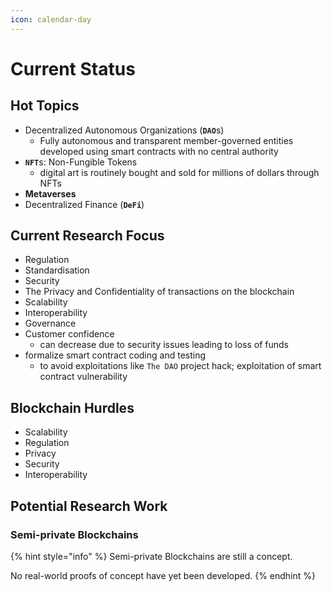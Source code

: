 ```yaml
---
icon: calendar-day
---
```


# Current Status

## Hot Topics &#x20;

* Decentralized Autonomous Organizations (**`DAO`**&#x73;)
  * Fully autonomous and transparent member-governed entities developed using smart contracts with no central authority
* **`NFT`**&#x73;: Non-Fungible Tokens
  * digital art is routinely bought and sold for millions of dollars through NFTs&#x20;
* **Metaverses**&#x20;
* Decentralized Finance (**`DeFi`**)



## Current Research Focus

* Regulation
* Standardisation&#x20;
* Security
* The Privacy and Confidentiality of transactions on the blockchain
* Scalability&#x20;
* Interoperability
* Governance
* Customer confidence
  * can decrease due to security issues leading to loss of funds
* formalize smart contract coding and testing
  * to avoid exploitations like  `The DAO` project hack; exploitation of smart contract vulnerability



## Blockchain Hurdles

* Scalability
* Regulation
* Privacy
* Security
* Interoperability



## Potential Research Work

### Semi-private Blockchains

{% hint style="info" %}
Semi-private Blockchains are still a concept.

No real-world proofs of concept have yet been developed.
{% endhint %}


